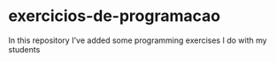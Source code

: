 # exercicios-de-programacao

In this repository I've added some programming exercises I do with my students
